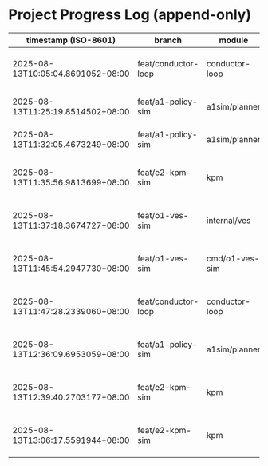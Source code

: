 # Project Progress Log (append-only)

| timestamp (ISO-8601) | branch | module | summary |
|---|---|---|---|
| 2025-08-13T10:05:04.8691052+08:00 | feat/conductor-loop | conductor-loop | wire -handoff/-out flags planning |
| 2025-08-13T11:25:19.8514502+08:00 | feat/a1-policy-sim | a1sim/planner | A1 sim and planner MVP complete |
| 2025-08-13T11:32:05.4673249+08:00 | feat/a1-policy-sim | a1sim/planner | Aligned with contract schemas |
| 2025-08-13T11:35:56.9813699+08:00 | feat/e2-kpm-sim | kpm | Implemented E2 KPM simulator with tests |
| 2025-08-13T11:37:18.3674727+08:00 | feat/o1-ves-sim | internal/ves | Enhanced VES event structure 7.x compliance |
| 2025-08-13T11:45:54.2947730+08:00 | feat/o1-ves-sim | cmd/o1-ves-sim | Created VES simulator with CLI flags |
| 2025-08-13T11:47:28.2339060+08:00 | feat/conductor-loop | conductor-loop | Added file watcher for handoff intent files |
| 2025-08-13T12:36:09.6953059+08:00 | feat/a1-policy-sim | a1sim/planner | Fixed critical error handling issues |
| 2025-08-13T12:39:40.2703177+08:00 | feat/e2-kpm-sim | kpm | Fixed critical issues in E2 KPM simulator |
| 2025-08-13T13:06:17.5591944+08:00 | feat/e2-kpm-sim | kpm | Added godoc and improved code quality |